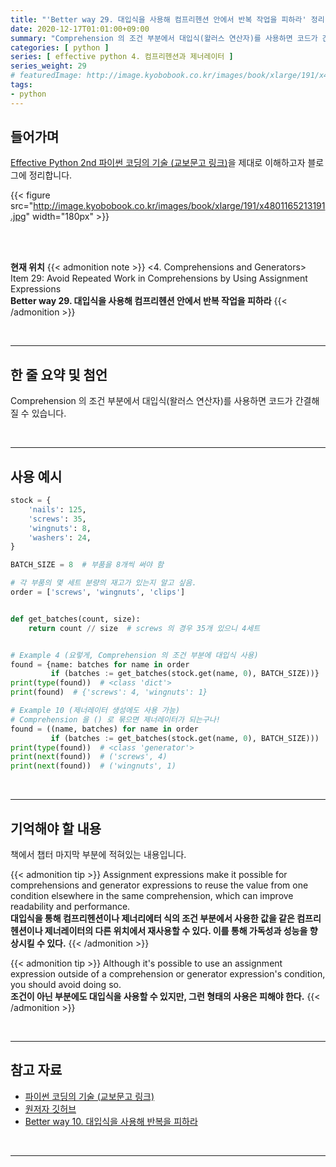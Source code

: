 ```yaml
---
title: "'Better way 29. 대입식을 사용해 컴프리헨션 안에서 반복 작업을 피하라' 정리"
date: 2020-12-17T01:01:00+09:00
summary: "Comprehension 의 조건 부분에서 대입식(왈러스 연산자)를 사용하면 코드가 간결해질 수 있습니다."
categories: [ python ]
series: [ effective python 4. 컴프리헨션과 제너레이터 ]
series_weight: 29
# featuredImage: http://image.kyobobook.co.kr/images/book/xlarge/191/x4801165213191.jpg
tags:
- python
---
```


## 들어가며

[Effective Python 2nd 파이썬 코딩의 기술 (교보문고 링크)](http://digital.kyobobook.co.kr/digital/ebook/ebookDetail.ink?selectedLargeCategory=001&barcode=4801165213191&orderClick=LEH&Kc=)을 제대로 이해하고자 블로그에 정리합니다.

{{< figure src="http://image.kyobobook.co.kr/images/book/xlarge/191/x4801165213191.jpg" width="180px" >}}

<br/>
<br/>

**현재 위치**
{{< admonition note >}}
<4. Comprehensions and Generators>  
Item 29: Avoid Repeated Work in Comprehensions by Using Assignment Expressions  
**Better way 29. 대입식을 사용해 컴프리헨션 안에서 반복 작업을 피하라**
{{< /admonition >}}


<br/>

---

## 한 줄 요약 및 첨언

Comprehension 의 조건 부분에서 대입식(왈러스 연산자)를 사용하면 코드가 간결해질 수 있습니다.

<br/>

---

## 사용 예시

```python
stock = {
    'nails': 125,
    'screws': 35,
    'wingnuts': 8,
    'washers': 24,
}

BATCH_SIZE = 8  # 부품을 8개씩 써야 함

# 각 부품의 몇 세트 분량의 재고가 있는지 알고 싶음.
order = ['screws', 'wingnuts', 'clips']


def get_batches(count, size):
    return count // size  # screws 의 경우 35개 있으니 4세트


# Example 4 (요렇게, Comprehension 의 조건 부분에 대입식 사용) 
found = {name: batches for name in order
         if (batches := get_batches(stock.get(name, 0), BATCH_SIZE))}  # 조건 부분에 대입식 사용
print(type(found))  # <class 'dict'>
print(found)  # {'screws': 4, 'wingnuts': 1}

# Example 10 (제너레이터 생성에도 사용 가능)
# Comprehension 을 () 로 묶으면 제너레이터가 되는구나! 
found = ((name, batches) for name in order
         if (batches := get_batches(stock.get(name, 0), BATCH_SIZE)))  # 조건 부분에 대입식 사용
print(type(found))  # <class 'generator'>
print(next(found))  # ('screws', 4)
print(next(found))  # ('wingnuts', 1)
```


<br/>

---

## 기억해야 할 내용

책에서 챕터 마지막 부분에 적혀있는 내용입니다.

{{< admonition tip >}}
Assignment expressions make it possible for comprehensions and generator expressions to reuse the value from one condition elsewhere in the same comprehension, which can improve readability and performance.  
**대입식을 통해 컴프리헨션이나 제너리에터 식의 조건 부분에서 사용한 값을 같은 컴프리헨션이나 제너레이터의 다른 위치에서 재사용할 수 있다. 이를 통해 가독성과 성능을 향상시킬 수 있다.**
{{< /admonition >}}

{{< admonition tip >}}
Although it's possible to use an assignment expression outside of a comprehension or generator expression's condition, you should avoid doing so.  
**조건이 아닌 부분에도 대입식을 사용할 수 있지만, 그런 형태의 사용은 피해야 한다.**
{{< /admonition >}}

<br/>

---

## 참고 자료

- [파이썬 코딩의 기술 (교보문고 링크)](http://digital.kyobobook.co.kr/digital/ebook/ebookDetail.ink?selectedLargeCategory=001&barcode=4801165213191&orderClick=LEH&Kc=)
- [원저자 깃허브](https://github.com/bslatkin/effectivepython/blob/master/example_code/item_29.py)
- [Better way 10. 대입식을 사용해 반복을 피하라](https://mechurak.github.io/ko/posts/python/2020-12-04_walrus-operator/)

<br/>

---